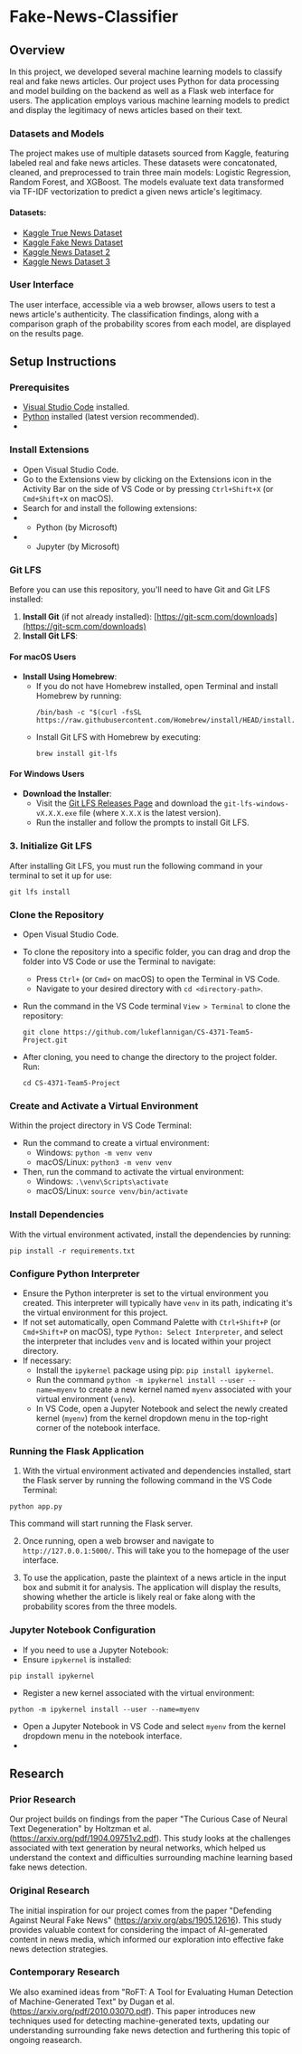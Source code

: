 # Fake-News-Classifier 

## Overview
In this project, we developed several machine learning models to classify real and fake news articles.
Our project uses Python for data processing and model building on the backend as well as a Flask web interface for users. The application employs various machine learning models to predict and display the legitimacy of news articles based on their text.

### Datasets and Models
The project makes use of multiple datasets sourced from Kaggle, featuring labeled real and fake news articles. These datasets were concatonated, cleaned, and preprocessed to train three main models: Logistic Regression, Random Forest, and XGBoost. The models evaluate text data transformed via TF-IDF vectorization to predict a given news article's legitimacy.

#### Datasets:

- [Kaggle True News Dataset](https://www.kaggle.com/datasets/emineyetm/fake-news-detection-datasets)
- [Kaggle Fake News Dataset](https://www.kaggle.com/datasets/emineyetm/fake-news-detection-datasets)
- [Kaggle News Dataset 2](https://www.kaggle.com/c/fake-news/data?select=test.csv)
- [Kaggle News Dataset 3](https://www.kaggle.com/datasets/nopdev/real-and-fake-news-dataset)

### User Interface
The user interface, accessible via a web browser, allows users to test a news article's authenticity. The classification findings, along with a comparison graph of the probability scores from each model, are displayed on the results page.


## Setup Instructions

### Prerequisites

- [Visual Studio Code](https://code.visualstudio.com/download) installed.
- [Python](https://www.python.org/downloads/) installed (latest version recommended).
- 
### Install Extensions
- Open Visual Studio Code.
- Go to the Extensions view by clicking on the Extensions icon in the Activity Bar on the side of VS Code or by pressing `Ctrl+Shift+X` (or `Cmd+Shift+X` on macOS).
- Search for and install the following extensions:
- - Python (by Microsoft)
- - Jupyter (by Microsoft)


### Git LFS
Before you can use this repository, you'll need to have Git and Git LFS installed:

1. **Install Git** (if not already installed): [https://git-scm.com/downloads](https://git-scm.com/downloads)
2. **Install Git LFS**:

#### For macOS Users
- **Install Using Homebrew**:
  - If you do not have Homebrew installed, open Terminal and install Homebrew by running:
    ```
    /bin/bash -c "$(curl -fsSL https://raw.githubusercontent.com/Homebrew/install/HEAD/install.sh)"
    ```
  - Install Git LFS with Homebrew by executing:
    ```
    brew install git-lfs
    ```

#### For Windows Users
- **Download the Installer**:
  - Visit the [Git LFS Releases Page](https://github.com/git-lfs/git-lfs/releases) and download the `git-lfs-windows-vX.X.X.exe` file (where `X.X.X` is the latest version).
  - Run the installer and follow the prompts to install Git LFS.

### 3. Initialize Git LFS

After installing Git LFS, you must run the following command in your terminal to set it up for use:
```
git lfs install
```

### Clone the Repository

- Open Visual Studio Code.
- To clone the repository into a specific folder, you can drag and drop the folder into VS Code or use the Terminal to navigate:
  - Press `Ctrl+` (or `Cmd+` on macOS) to open the Terminal in VS Code.
  - Navigate to your desired directory with `cd <directory-path>`.
- Run the command in the VS Code terminal `View > Terminal` to clone the repository:
  ```
  git clone https://github.com/lukeflannigan/CS-4371-Team5-Project.git
  ```

- After cloning, you need to change the directory to the project folder. Run:
    ```
    cd CS-4371-Team5-Project
    ```
   
### Create and Activate a Virtual Environment

Within the project directory in VS Code Terminal:
- Run the command to create a virtual environment:
  - Windows: `python -m venv venv`
  - macOS/Linux: `python3 -m venv venv`
- Then, run the command to activate the virtual environment:
  - Windows: `.\venv\Scripts\activate`
  - macOS/Linux: `source venv/bin/activate`

### Install Dependencies

With the virtual environment activated, install the dependencies by running:
```
pip install -r requirements.txt
```

### Configure Python Interpreter

- Ensure the Python interpreter is set to the virtual environment you created. This interpreter will typically have `venv` in its path, indicating it's the virtual environment for this project.
- If not set automatically, open Command Palette with `Ctrl+Shift+P` (or `Cmd+Shift+P` on macOS), type `Python: Select Interpreter`, and select the interpreter that includes `venv` and is located within your project directory.
- If necessary:
  - Install the `ipykernel` package using pip: `pip install ipykernel`.
  - Run the command `python -m ipykernel install --user --name=myenv` to create a new kernel named `myenv` associated with your virtual environment (`venv`).
  - In VS Code, open a Jupyter Notebook and select the newly created kernel (`myenv`) from the kernel dropdown menu in the top-right corner of the notebook interface.

### Running the Flask Application

1. With the virtual environment activated and dependencies installed, start the Flask server by running the following command in the VS Code Terminal:
 ```
python app.py
 ```
 
This command will start running the Flask server.

2. Once running, open a web browser and navigate to `http://127.0.0.1:5000/`. This will take you to the homepage of the user interface.

3. To use the application, paste the plaintext of a news article in the input box and submit it for analysis. The application will display the results, showing whether the article is likely real or fake along with the probability scores from the three models.


### Jupyter Notebook Configuration

- If you need to use a Jupyter Notebook:
- Ensure `ipykernel` is installed:
 ```
 pip install ipykernel
 ```
- Register a new kernel associated with the virtual environment:
 ```
 python -m ipykernel install --user --name=myenv
 ```
- Open a Jupyter Notebook in VS Code and select `myenv` from the kernel dropdown menu in the notebook interface.
-

## Research

### Prior Research
Our project builds on findings from the paper "The Curious Case of Neural Text Degeneration" by Holtzman et al. (https://arxiv.org/pdf/1904.09751v2.pdf). This study looks at the challenges associated with text generation by neural networks, which helped us understand the context and difficulties surrounding machine learning based fake news detection.

### Original Research
The initial inspiration for our project comes from the paper "Defending Against Neural Fake News" (https://arxiv.org/abs/1905.12616). This study provides valuable context for considering the impact of AI-generated content in news media, which informed our exploration into effective fake news detection strategies.

### Contemporary Research
We also examined ideas from "RoFT: A Tool for Evaluating Human Detection of Machine-Generated Text" by Dugan et al. (https://arxiv.org/pdf/2010.03070.pdf). This paper introduces new techniques used for detecting machine-generated texts, updating our understanding surrounding fake news detection and furthering this topic of ongoing reasearch.
